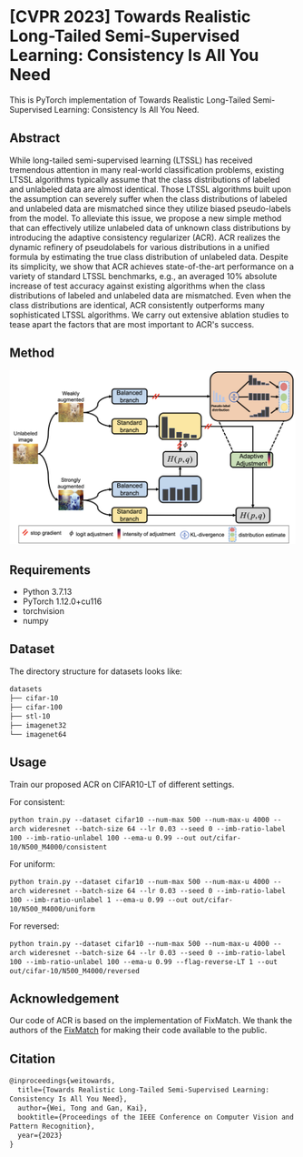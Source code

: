 # [CVPR 2023] Towards Realistic Long-Tailed Semi-Supervised Learning: Consistency Is All You Need

This is PyTorch implementation of Towards Realistic Long-Tailed Semi-Supervised Learning: Consistency Is All You Need.

## Abstract
While long-tailed semi-supervised learning (LTSSL) has received tremendous attention in many real-world classification problems, existing LTSSL algorithms typically assume that the class distributions of labeled and unlabeled data are almost identical. Those LTSSL algorithms built upon the assumption can severely suffer when the class distributions of labeled and unlabeled data are mismatched since they utilize biased pseudo-labels from the model. To alleviate this issue, we propose a new simple method that can effectively utilize unlabeled data of unknown class distributions by introducing the adaptive consistency regularizer (ACR). ACR realizes the dynamic refinery of pseudolabels for various distributions in a unified formula by estimating the true class distribution of unlabeled data. Despite its simplicity, we show that ACR achieves state-of-the-art performance on a variety of standard LTSSL benchmarks, e.g., an averaged 10% absolute increase of test accuracy against existing algorithms when the class distributions of labeled and unlabeled data are mismatched. Even when the class distributions are identical, ACR consistently outperforms many sophisticated LTSSL algorithms. We carry out extensive ablation studies to tease apart the factors that are most important to ACR's success.

## Method

<img src="assets/ACR-framework.png" />


## Requirements

- Python 3.7.13
- PyTorch 1.12.0+cu116
- torchvision
- numpy



## Dataset

The directory structure for datasets looks like:
```
datasets
├── cifar-10
├── cifar-100
├── stl-10
├── imagenet32
└── imagenet64
```


## Usage

Train our proposed ACR on CIFAR10-LT of different settings.

For consistent:

```
python train.py --dataset cifar10 --num-max 500 --num-max-u 4000 --arch wideresnet --batch-size 64 --lr 0.03 --seed 0 --imb-ratio-label 100 --imb-ratio-unlabel 100 --ema-u 0.99 --out out/cifar-10/N500_M4000/consistent
```

For uniform:

```
python train.py --dataset cifar10 --num-max 500 --num-max-u 4000 --arch wideresnet --batch-size 64 --lr 0.03 --seed 0 --imb-ratio-label 100 --imb-ratio-unlabel 1 --ema-u 0.99 --out out/cifar-10/N500_M4000/uniform
```

For reversed:

```
python train.py --dataset cifar10 --num-max 500 --num-max-u 4000 --arch wideresnet --batch-size 64 --lr 0.03 --seed 0 --imb-ratio-label 100 --imb-ratio-unlabel 100 --ema-u 0.99 --flag-reverse-LT 1 --out out/cifar-10/N500_M4000/reversed
```

## Acknowledgement
Our code of ACR is based on the implementation of FixMatch. We thank the authors of the [FixMatch](https://github.com/kekmodel/FixMatch-pytorch) for making their code available to the public.



## Citation
```
@inproceedings{weitowards,
  title={Towards Realistic Long-Tailed Semi-Supervised Learning: Consistency Is All You Need},
  author={Wei, Tong and Gan, Kai},
  booktitle={Proceedings of the IEEE Conference on Computer Vision and Pattern Recognition},
  year={2023}
}
```


